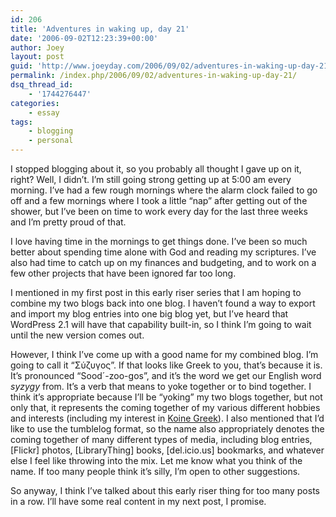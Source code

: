 ```yaml
---
id: 206
title: 'Adventures in waking up, day 21'
date: '2006-09-02T12:23:39+00:00'
author: Joey
layout: post
guid: 'http://www.joeyday.com/2006/09/02/adventures-in-waking-up-day-21'
permalink: /index.php/2006/09/02/adventures-in-waking-up-day-21/
dsq_thread_id:
    - '1744276447'
categories:
    - essay
tags:
    - blogging
    - personal
---
```


I stopped blogging about it, so you probably all thought I gave up on it, right? Well, I didn’t. I’m still going strong getting up at 5:00 am every morning. I’ve had a few rough mornings where the alarm clock failed to go off and a few mornings where I took a little “nap” after getting out of the shower, but I’ve been on time to work every day for the last three weeks and I’m pretty proud of that.

I love having time in the mornings to get things done. I’ve been so much better about spending time alone with God and reading my scriptures. I’ve also had time to catch up on my finances and budgeting, and to work on a few other projects that have been ignored far too long.

I mentioned in my first post in this early riser series that I am hoping to combine my two blogs back into one blog. I haven’t found a way to export and import my blog entries into one big blog yet, but I’ve heard that WordPress 2.1 will have that capability built-in, so I think I’m going to wait until the new version comes out.

However, I think I’ve come up with a good name for my combined blog. I’m going to call it “Σύζυγος”. If that looks like Greek to you, that’s because it is. It’s pronounced “Sood´-zoo-gos”, and it’s the word we get our English word *syzygy* from. It’s a verb that means to yoke together or to bind together. I think it’s appropriate because I’ll be “yoking” my two blogs together, but not only that, it represents the coming together of my various different hobbies and interests (including my interest in [Koine Greek](http://en.wikipedia.org/wiki/Koine_Greek)). I also mentioned that I’d like to use the tumblelog format, so the name also appropriately denotes the coming together of many different types of media, including blog entries, \[Flickr\] photos, \[LibraryThing\] books, \[del.icio.us\] bookmarks, and whatever else I feel like throwing into the mix. Let me know what you think of the name. If too many people think it’s silly, I’m open to other suggestions.

So anyway, I think I’ve talked about this early riser thing for too many posts in a row. I’ll have some real content in my next post, I promise.